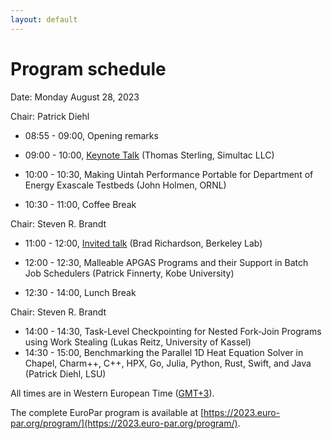 ```yaml
---
layout: default
---
```


# Program schedule

Date: Monday August 28, 2023


Chair: Patrick Diehl

* 08:55 - 09:00, Opening remarks
* 09:00 - 10:00, [Keynote Talk](https://amte2023.stellar-group.org/keynote) (Thomas Sterling, Simultac LLC)
* 10:00 - 10:30, Making Uintah Performance Portable for Department of Energy Exascale Testbeds (John Holmen, ORNL)


* 10:30 - 11:00, Coffee Break


Chair: Steven R. Brandt

* 11:00 - 12:00, [Invited talk](https://amte2023.stellar-group.org/invited-talk) (Brad Richardson, Berkeley Lab)
* 12:00 - 12:30, Malleable APGAS Programs and their Support in Batch Job Schedulers (Patrick Finnerty, Kobe University) 

* 12:30 - 14:00, Lunch Break

Chair: Steven R. Brandt

* 14:00 - 14:30, Task-Level Checkpointing for Nested Fork-Join Programs using Work Stealing (Lukas Reitz, University of Kassel)
* 14:30 - 15:00, Benchmarking the Parallel 1D Heat Equation Solver in Chapel, Charm++, C++, HPX, Go, Julia, Python, Rust, Swift, and Java (Patrick Diehl, LSU)


All times are in Western European Time ([GMT+3](https://www.timeanddate.com/worldclock/cyprus/limassol)).

The complete EuroPar program is available at [https://2023.euro-par.org/program/](https://2023.euro-par.org/program/). 

